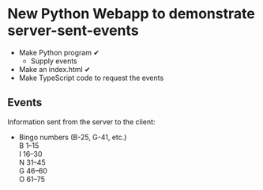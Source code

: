 # New Python Webapp to demonstrate server-sent-events

- Make Python program ✔︎
  - Supply events
- Make an index.html ✔
- Make TypeScript code to request the events

## Events

Information sent from the server to the client:
- Bingo numbers (B-25, G-41, etc.)  
  B 1–15  
  I 16–30  
  N 31–45  
  G 46–60  
  O 61–75  
